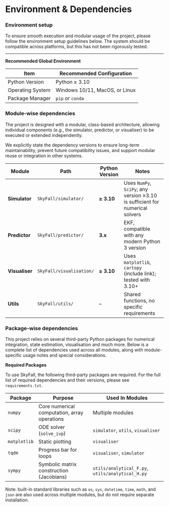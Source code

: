 # Environment & Dependencies

### Environment setup

To ensure smooth execution and modular usage of the project, please follow the environment setup guidelines below. The system should be compatible across platforms, but this has not been rigorously tested.

---

**Recommended Global Environment**

| Item             | Recommended Configuration      |
| ---------------- | ------------------------------ |
| Python Version   | Python ≥ 3.10                  |
| Operating System | Windows 10/11, MacOS, or Linux |
| Package Manager  | `pip` or `conda`               |

### Module-wise dependencies

The project is designed with a modular, class-based architecture, allowing individual components (e.g., the simulator, predictor, or visualiser) to be executed or extended independently.

We explicitly state the dependency versions to ensure long-term maintainability, prevent future compatibility issues, and support modular reuse or integration in other systems.

| Module         | Path                     | Python Version | Notes                                                        |
| -------------- | ------------------------ | -------------- | ------------------------------------------------------------ |
| **Simulator**  | `SkyFall/simulator/`     | **≥ 3.10**     | Uses `NumPy`, `SciPy`; any version ≥3.10 is sufficient for numerical solvers |
| **Predictor**  | `SkyFall/predictor/`     | **3.x**        | EKF, compatible with any modern Python 3 version             |
| **Visualiser** | `SkyFall/visualisation/` | **≥ 3.10**     | Uses `matplotlib`, `cartopy` (include link); tested with 3.10+ |
| **Utils**      | `SkyFall/utils/`         | –              | Shared functions, no specific requirements                   |

### Package-wise dependencies

This project relies on several third-party Python packages for numerical integration, state estimation, visualisation and much more. Below is a complete list of dependencies used across all modules, along with module-specific usage notes and special considerations.

**Required Packages**

To use SkyFall, the following third-party packages are required. For the full list of required dependencies and their versions, please see `requirements.txt`. 

| Package      | Purpose                                      | Used In Modules                                  |
| ------------ | -------------------------------------------- | ------------------------------------------------ |
| `numpy`      | Core numerical computation, array operations | Multiple modules                                 |
| `scipy`      | ODE solver (`solve_ivp`)                     | `simulator`, `utils`, `visualiser`               |
| `matplotlib` | Static plotting                              | `visualiser`                                     |
| `tqdm`       | Progress bar for loops                       | `visualiser`, `simulator`                        |
| `sympy`      | Symbolic matrix construction (Jacobians)     | `utils/analytical_F.py`, `utils/analytical_H.py` |

Note: built-in standard libraries such as `os`, `sys`, `datetime`, `time`, `math`, and `json` are also used across multiple modules, but do not require separate installation.